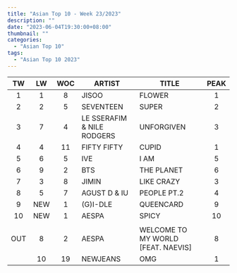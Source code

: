 ```yaml
---
title: "Asian Top 10 - Week 23/2023"
description: ""
date: "2023-06-04T19:30:00+08:00"
thumbnail: ""
categories:
  - "Asian Top 10"
tags:
  - "Asian Top 10 2023"
---
```

<!--more-->
|TW|LW|WOC|ARTIST|TITLE|PEAK|
|:----:|:----:|:----:|----|----|:----:|
|1|1|8|JISOO|FLOWER|1|
|2|2|5|SEVENTEEN|SUPER|2|
|3|7|4|LE SSERAFIM & NILE RODGERS|UNFORGIVEN|3|
|4|4|11|FIFTY FIFTY|CUPID|1|
|5|6|5|IVE|I AM|5|
|6|9|2|BTS|THE PLANET|6|
|7|3|8|JIMIN|LIKE CRAZY|3|
|8|5|7|AGUST D & IU|PEOPLE PT.2|4|
|9|NEW|1|(G)I-DLE|QUEENCARD|9|
|10|NEW|1|AESPA|SPICY|10|
| | | | | | |
|OUT|8|2|AESPA|WELCOME TO MY WORLD [FEAT. NAEVIS]|8|
| |10|19|NEWJEANS|OMG|1|
